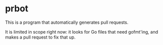 # prbot

This is a program that automatically generates pull requests.

It is limited in scope right now: it looks for Go files that need gofmt'ing,
and makes a pull request to fix that up.
